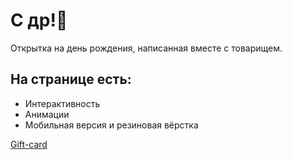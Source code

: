 # С др!🎉
Открытка на день рождения, написанная вместе с товарищем.

## На странице есть:
* Интерактивность
* Анимации
* Мобильная версия и резиновая вёрстка

[Gift-card](https://romnyer.github.io/gift-card/)
